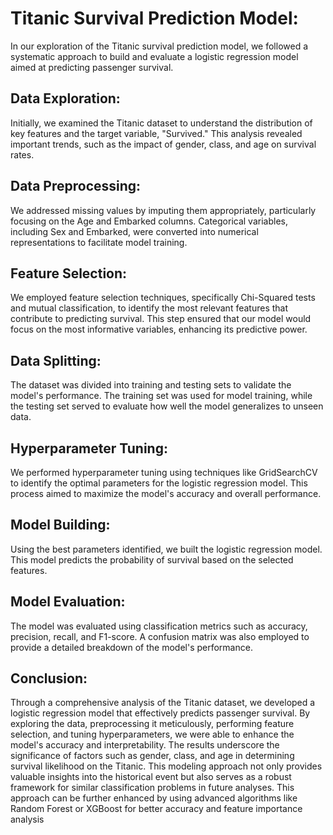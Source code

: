 # Titanic Survival Prediction Model:
In our exploration of the Titanic survival prediction model, we followed a systematic approach to build and evaluate a logistic regression model aimed at predicting passenger survival.

## Data Exploration:

Initially, we examined the Titanic dataset to understand the distribution of key features and the target variable, "Survived." This analysis revealed important trends, such as the impact of gender, class, and age on survival rates.

## Data Preprocessing:

We addressed missing values by imputing them appropriately, particularly focusing on the Age and Embarked columns.
Categorical variables, including Sex and Embarked, were converted into numerical representations to facilitate model training.

## Feature Selection:

We employed feature selection techniques, specifically Chi-Squared tests and mutual classification, to identify the most relevant features that contribute to predicting survival. This step ensured that our model would focus on the most informative variables, enhancing its predictive power.

## Data Splitting:

The dataset was divided into training and testing sets to validate the model's performance. The training set was used for model training, while the testing set served to evaluate how well the model generalizes to unseen data.

## Hyperparameter Tuning:

We performed hyperparameter tuning using techniques like GridSearchCV to identify the optimal parameters for the logistic regression model. This process aimed to maximize the model's accuracy and overall performance.

## Model Building:

Using the best parameters identified, we built the logistic regression model. This model predicts the probability of survival based on the selected features.

## Model Evaluation:

The model was evaluated using classification metrics such as accuracy, precision, recall, and F1-score. A confusion matrix was also employed to provide a detailed breakdown of the model's performance.

## Conclusion:

Through a comprehensive analysis of the Titanic dataset, we developed a logistic regression model that effectively predicts passenger survival. By exploring the data, preprocessing it meticulously, performing feature selection, and tuning hyperparameters, we were able to enhance the model's accuracy and interpretability. The results underscore the significance of factors such as gender, class, and age in determining survival likelihood on the Titanic. This modeling approach not only provides valuable insights into the historical event but also serves as a robust framework for similar classification problems in future analyses. 
This approach can be further enhanced by using advanced algorithms like Random Forest or XGBoost for better accuracy and feature importance analysis
